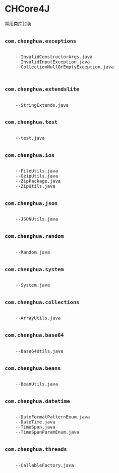 # CHCore4J
常用类库封装

<pre>
<h3>com.chenghua.exceptions</h3>
    --InvalidConstructorArgs.java
    --InvalidInputException.java
    --CollectionNullOrEmptyException.java

</pre>

<pre>
<h3>com.chenghua.extendslite</h3>
    --StringExtends.java
</pre>

<pre>
<h3>com.chenghua.test</h3>
    --test.java
</pre>

<pre>
<h3>com.chenghua.ios</h3>
    --FileUtils.java
    --GzipUtils.java
    --ZipPackage.java
    --ZipUtils.java
</pre>

<pre>
<h3>com.chenghua.json</h3>
    --JSONUtils.java
</pre>

<pre>
<h3>com.chenghua.random</h3>
    --Random.java
</pre>

<pre>
<h3>com.chenghua.system</h3>
    --System.java
</pre>

<pre>
<h3>com.chenghua.collections</h3>
    --ArrayUtils.java
</pre>

<pre>
<h3>com.chenghua.base64</h3>
    --Base64Utils.java
</pre>

<pre>
<h3>com.chenghua.beans</h3>
    --BeanUtils.java
</pre>

<pre>
<h3>com.chenghua.datetime</h3>
    --DateFormatPatternEnum.java
    --DateTime.java
    --TimeSpan.java
    --TimeSpanParamEnum.java
</pre>

<pre>
<h3>com.chenghua.threads</h3>
    --CallableFactory.java
</pre>

